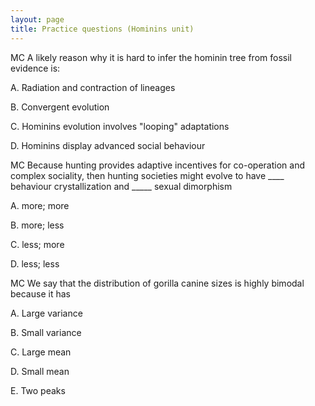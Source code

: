 ```yaml
---
layout: page
title: Practice questions (Hominins unit)
---
```


MC A likely reason why it is hard to infer the hominin tree from fossil evidence is:

A. Radiation and contraction of lineages

B. Convergent evolution

C. Hominins evolution involves "looping" adaptations

D. Hominins display advanced social behaviour

MC Because hunting provides adaptive incentives for co-operation and complex sociality, then hunting societies might evolve to have ____ behaviour crystallization and _____ sexual dimorphism

A. more; more

B. more; less

C. less; more

D. less; less

MC We say that the distribution of gorilla canine sizes is highly bimodal because it has

A. Large variance

B. Small variance

C. Large mean

D. Small mean

E. Two peaks


